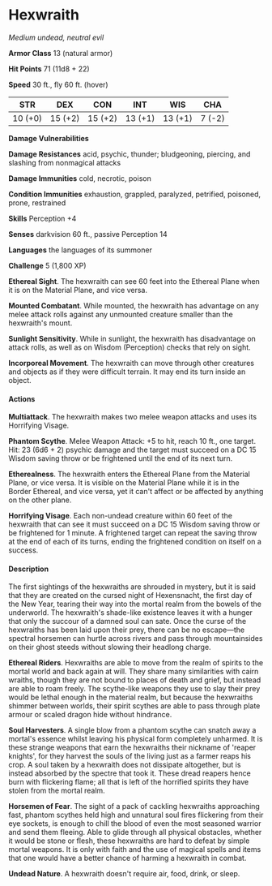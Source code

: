 # Hexwraith
*Medium undead, neutral evil*

**Armor Class** 13 (natural armor)

**Hit Points** 71 (11d8 + 22)

**Speed** 30 ft., fly 60 ft. (hover)

**STR**|**DEX**|**CON**|**INT**|**WIS**|**CHA**
-------|-------|-------|-------|-------|-------
10 (+0)|15 (+2)|15 (+2)|13 (+1)|13 (+1)|7 (-2)

**Damage Vulnerabilities**

**Damage Resistances** acid, psychic, thunder; bludgeoning, piercing, and slashing from nonmagical attacks

**Damage Immunities** cold, necrotic, poison

**Condition Immunities** exhaustion, grappled, paralyzed, petrified, poisoned, prone, restrained

**Skills** Perception +4

**Senses** darkvision 60 ft., passive Perception 14

**Languages** the languages of its summoner

**Challenge** 5 (1,800 XP)

**Ethereal Sight**. The hexwraith can see 60 feet into the Ethereal Plane when it is on the Material Plane, and vice versa.

**Mounted Combatant**. While mounted, the hexwraith has advantage on any melee attack rolls against any unmounted creature smaller than the hexwraith's mount.

**Sunlight Sensitivity**. While in sunlight, the hexwraith has disadvantage on attack rolls, as well as on Wisdom (Perception) checks that rely on sight.

**Incorporeal Movement**. The hexwraith can move through other creatures and objects as if they were difficult terrain. It may end its turn inside an object.


#### Actions
**Multiattack**. The hexwraith makes two melee weapon attacks and uses its Horrifying Visage.

**Phantom Scythe**. Melee Weapon Attack: +5 to hit, reach 10 ft., one target. Hit: 23 (6d6 + 2) psychic damage and the target must succeed on a DC 15 Wisdom saving throw or be frightened until the end of its next turn.

**Etherealness**. The hexwraith enters the Ethereal Plane from the Material Plane, or vice versa. It is visible on the Material Plane while it is in the Border Ethereal, and vice versa, yet it can't affect or be affected by anything on the other plane.

**Horrifying Visage**. Each non-undead creature within 60 feet of the hexwraith that can see it must succeed on a DC 15 Wisdom saving throw or be frightened for 1 minute. A frightened target can repeat the saving throw at the end of each of its turns, ending the frightened condition on itself on a success.

#### Description
The first sightings of the hexwraiths are shrouded in mystery, but it is said that they are created on the cursed night of Hexensnacht, the first day of the New Year, tearing their way into the mortal realm from the bowels of the underworld. The hexwraith's shade-like existence leaves it with a hunger that only the succour of a damned soul can sate. Once the curse of the hexwraiths has been laid upon their prey, there can be no escape—the spectral horsemen can hurtle across rivers and pass through mountainsides on their ghost steeds without slowing their headlong charge.

**Ethereal Riders**. Hexwraiths are able to move from the realm of spirits to the mortal world and back again at will. They share many similarities with cairn wraiths, though they are not bound to places of death and grief, but instead are able to roam freely. The scythe-like weapons they use to slay their prey would be lethal enough in the material realm, but because the hexwraiths shimmer between worlds, their spirit scythes are able to pass through plate armour or scaled dragon hide without hindrance.

**Soul Harvesters**. A single blow from a phantom scythe can snatch away a mortal's essence whilst leaving his physical form completely unharmed. It is these strange weapons that earn the hexwraiths their nickname of 'reaper knights', for they harvest the souls of the living just as a farmer reaps his crop. A soul taken by a hexwraith does not dissipate altogether, but is instead absorbed by the spectre that took it. These dread reapers hence burn with flickering flame; all that is left of the horrified spirits they have stolen from the mortal realm.

**Horsemen of Fear**. The sight of a pack of cackling hexwraiths approaching fast, phantom scythes held high and unnatural soul fires flickering from their eye sockets, is enough to chill the blood of even the most seasoned warrior and send them fleeing. Able to glide through all physical obstacles, whether it would be stone or flesh, these hexwraiths are hard to defeat by simple mortal weapons. It is only with faith and the use of magical spells and items that one would have a better chance of harming a hexwraith in combat.

**Undead Nature**. A hexwraith doesn't require air, food, drink, or sleep.
